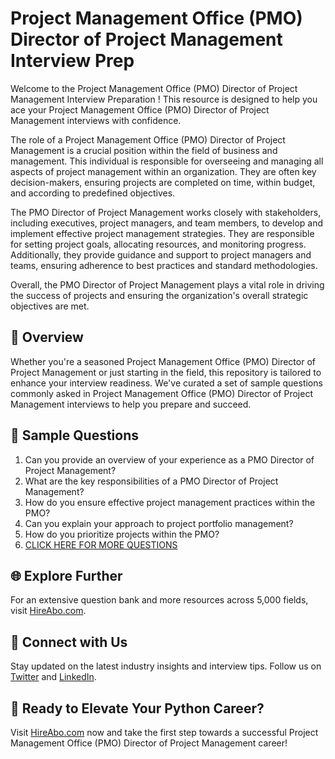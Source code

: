 # Project Management Office (PMO) Director of Project Management Interview Prep

Welcome to the Project Management Office (PMO) Director of Project Management Interview Preparation ! This resource is designed to help you ace your Project Management Office (PMO) Director of Project Management interviews with confidence.

The role of a Project Management Office (PMO) Director of Project Management is a crucial position within the field of business and management. This individual is responsible for overseeing and managing all aspects of project management within an organization. They are often key decision-makers, ensuring projects are completed on time, within budget, and according to predefined objectives.

The PMO Director of Project Management works closely with stakeholders, including executives, project managers, and team members, to develop and implement effective project management strategies. They are responsible for setting project goals, allocating resources, and monitoring progress. Additionally, they provide guidance and support to project managers and teams, ensuring adherence to best practices and standard methodologies.

Overall, the PMO Director of Project Management plays a vital role in driving the success of projects and ensuring the organization's overall strategic objectives are met.

## 🚀 Overview

Whether you're a seasoned Project Management Office (PMO) Director of Project Management or just starting in the field, this repository is tailored to enhance your interview readiness. We've curated a set of sample questions commonly asked in Project Management Office (PMO) Director of Project Management interviews to help you prepare and succeed.

## 📝 Sample Questions

1. Can you provide an overview of your experience as a PMO Director of Project Management?
2. What are the key responsibilities of a PMO Director of Project Management?
3. How do you ensure effective project management practices within the PMO?
4. Can you explain your approach to project portfolio management?
5. How do you prioritize projects within the PMO?
6. [CLICK HERE FOR MORE QUESTIONS](https://hireabo.com/job/1_3_45/Project%20Management%20Office%20PMO%20Director%20of%20Project%20Management)

## 🌐 Explore Further

For an extensive question bank and more resources across 5,000 fields, visit [HireAbo.com](https://www.hireabo.com).

## 📱 Connect with Us

Stay updated on the latest industry insights and interview tips. Follow us on [Twitter](https://twitter.com/hireabo) and [LinkedIn](https://www.linkedin.com/in/hire-abo-3609972a8/).

## 🚀 Ready to Elevate Your Python Career?

Visit [HireAbo.com](https://www.hireabo.com) now and take the first step towards a successful Project Management Office (PMO) Director of Project Management career!